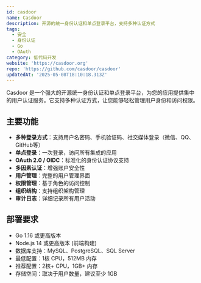 ```yaml
---
id: casdoor
name: Casdoor
description: 开源的统一身份认证和单点登录平台，支持多种认证方式
tags:
  - 安全
  - 身份认证
  - Go
  - OAuth
category: 低代码开发
website: 'https://casdoor.org'
repo: 'https://github.com/casdoor/casdoor'
updatedAt: '2025-05-08T18:10:18.313Z'
---
```


Casdoor 是一个强大的开源统一身份认证和单点登录平台，为您的应用提供集中的用户认证服务。它支持多种认证方式，让您能够轻松管理用户身份和访问权限。

## 主要功能

- **多种登录方式**：支持用户名密码、手机验证码、社交媒体登录（微信、QQ、GitHub等）
- **单点登录**：一次登录，访问所有集成的应用
- **OAuth 2.0 / OIDC**：标准化的身份认证协议支持
- **多因素认证**：增强账户安全性
- **用户管理**：完整的用户管理界面
- **权限管理**：基于角色的访问控制
- **组织结构**：支持组织架构管理
- **审计日志**：详细记录所有用户活动

## 部署要求

- Go 1.16 或更高版本
- Node.js 14 或更高版本 (前端构建)
- 数据库支持：MySQL、PostgreSQL、SQL Server
- 最低配置：1核 CPU，512MB 内存
- 推荐配置：2核+ CPU，1GB+ 内存
- 存储空间：取决于用户数量，建议至少 1GB 

